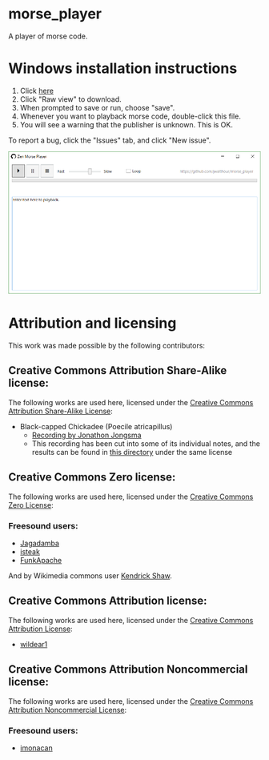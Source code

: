 # morse_player
A player of morse code.

# Windows installation instructions
1. Click [here](https://github.com/jwalthour/morse_player/blob/master/ZenPlayer.exe?raw=true) 
2. Click "Raw view" to download.
3. When prompted to save or run, choose "save".
4. Whenever you want to playback morse code, double-click this file.
5. You will see a warning that the publisher is unknown.  This is OK.

To report a bug, click the "Issues" tab, and click "New issue".

![Screenshot of Zen Player](https://github.com/jwalthour/morse_player/blob/master/screenshot_initial.png)

# Attribution and licensing

This work was made possible by the following contributors:

## Creative Commons Attribution Share-Alike license:

The following works are used here, licensed under the [Creative Commons Attribution Share-Alike License](https://creativecommons.org/licenses/by-sa/3.0/):
- Black-capped Chickadee (Poecile atricapillus)
    - [Recording by Jonathon Jongsma](https://en.wikipedia.org/wiki/File:Poecile_atricapillus_-_Black-capped_Chickadee_-_XC70185.ogg)
    - This recording has been cut into some of its individual notes, and the results can be found in [this directory](https://github.com/jwalthour/morse_player/tree/develop/ZenPlayer/ZenPlayer/ZenAudio/dah_284ms_chickadee_fee.wav) under the same license


## Creative Commons Zero license:

The following works are used here, licensed under the [Creative Commons Zero License](https://creativecommons.org/publicdomain/zero/1.0/):

### Freesound users:

- [Jagadamba](https://freesound.org/people/Jagadamba/sounds/219159/)
- [isteak](https://freesound.org/people/isteak/sounds/346328/)
- [FunkApache](https://freesound.org/people/FunkApache/sounds/393389/)

And by Wikimedia commons user [Kendrick Shaw](https://commons.wikimedia.org/wiki/File:Enso.svg).

## Creative Commons Attribution license:

The following works are used here, licensed under the [Creative Commons Attribution License](https://creativecommons.org/licenses/by/3.0/):

- [wildear1](https://freesound.org/people/wildear1/sounds/94848/)
## Creative Commons Attribution Noncommercial license:

The following works are used here, licensed under the [Creative Commons Attribution Noncommercial License](https://creativecommons.org/licenses/by-nc/3.0/):

### Freesound users:
- [imonacan](https://freesound.org/people/imonacan/sounds/53794/)
